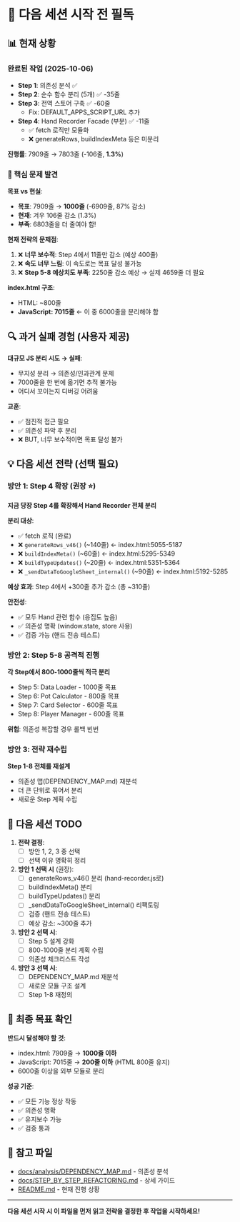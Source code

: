 # 🚨 다음 세션 시작 전 필독

## 📊 현재 상황

### 완료된 작업 (2025-10-06)
- **Step 1**: 의존성 분석 ✅
- **Step 2**: 순수 함수 분리 (5개) ✅ -35줄
- **Step 3**: 전역 스토어 구축 ✅ -60줄
  - Fix: DEFAULT_APPS_SCRIPT_URL 추가
- **Step 4**: Hand Recorder Facade (부분) ✅ -11줄
  - ✅ fetch 로직만 모듈화
  - ❌ generateRows, buildIndexMeta 등은 미분리

**진행률**: 7909줄 → 7803줄 (-106줄, **1.3%**)

### 🚨 핵심 문제 발견

**목표 vs 현실**:
- **목표**: 7909줄 → **1000줄** (-6909줄, 87% 감소)
- **현재**: 겨우 106줄 감소 (1.3%)
- **부족**: 6803줄을 더 줄여야 함!

**현재 전략의 문제점**:
1. ❌ **너무 보수적**: Step 4에서 11줄만 감소 (예상 400줄)
2. ❌ **속도 너무 느림**: 이 속도로는 목표 달성 불가능
3. ❌ **Step 5-8 예상치도 부족**: 2250줄 감소 예상 → 실제 4659줄 더 필요

**index.html 구조**:
- HTML: ~800줄
- **JavaScript: 7015줄** ← 이 중 6000줄을 분리해야 함

## 🔍 과거 실패 경험 (사용자 제공)

**대규모 JS 분리 시도 → 실패**:
- 무지성 분리 → 의존성/인과관계 문제
- 7000줄을 한 번에 옮기면 추적 불가능
- 어디서 꼬이는지 디버깅 어려움

**교훈**:
- ✅ 점진적 접근 필요
- ✅ 의존성 파악 후 분리
- ❌ BUT, 너무 보수적이면 목표 달성 불가

## 💡 다음 세션 전략 (선택 필요)

### 방안 1: Step 4 확장 (권장 ⭐)
**지금 당장 Step 4를 확장해서 Hand Recorder 전체 분리**

**분리 대상**:
- ✅ fetch 로직 (완료)
- ❌ `generateRows_v46()` (~140줄) ← index.html:5055-5187
- ❌ `buildIndexMeta()` (~60줄) ← index.html:5295-5349
- ❌ `buildTypeUpdates()` (~20줄) ← index.html:5351-5364
- ❌ `_sendDataToGoogleSheet_internal()` (~90줄) ← index.html:5192-5285

**예상 효과**: Step 4에서 +300줄 추가 감소 (총 ~310줄)

**안전성**:
- ✅ 모두 Hand 관련 함수 (응집도 높음)
- ✅ 의존성 명확 (window.state, store 사용)
- ✅ 검증 가능 (핸드 전송 테스트)

### 방안 2: Step 5-8 공격적 진행
**각 Step에서 800-1000줄씩 적극 분리**

- Step 5: Data Loader - 1000줄 목표
- Step 6: Pot Calculator - 800줄 목표
- Step 7: Card Selector - 600줄 목표
- Step 8: Player Manager - 600줄 목표

**위험**: 의존성 복잡할 경우 롤백 빈번

### 방안 3: 전략 재수립
**Step 1-8 전체를 재설계**

- 의존성 맵(DEPENDENCY_MAP.md) 재분석
- 더 큰 단위로 묶어서 분리
- 새로운 Step 계획 수립

## 📝 다음 세션 TODO

1. **전략 결정**:
   - [ ] 방안 1, 2, 3 중 선택
   - [ ] 선택 이유 명확히 정리

2. **방안 1 선택 시** (권장):
   - [ ] generateRows_v46() 분리 (hand-recorder.js로)
   - [ ] buildIndexMeta() 분리
   - [ ] buildTypeUpdates() 분리
   - [ ] _sendDataToGoogleSheet_internal() 리팩토링
   - [ ] 검증 (핸드 전송 테스트)
   - [ ] 예상 감소: ~300줄 추가

3. **방안 2 선택 시**:
   - [ ] Step 5 설계 강화
   - [ ] 800-1000줄 분리 계획 수립
   - [ ] 의존성 체크리스트 작성

4. **방안 3 선택 시**:
   - [ ] DEPENDENCY_MAP.md 재분석
   - [ ] 새로운 모듈 구조 설계
   - [ ] Step 1-8 재정의

## 🎯 최종 목표 확인

**반드시 달성해야 할 것**:
- index.html: 7909줄 → **1000줄 이하**
- JavaScript: 7015줄 → **200줄 이하** (HTML 800줄 유지)
- 6000줄 이상을 외부 모듈로 분리

**성공 기준**:
- ✅ 모든 기능 정상 작동
- ✅ 의존성 명확
- ✅ 유지보수 가능
- ✅ 검증 통과

## 📌 참고 파일

- [docs/analysis/DEPENDENCY_MAP.md](docs/analysis/DEPENDENCY_MAP.md) - 의존성 분석
- [docs/STEP_BY_STEP_REFACTORING.md](docs/STEP_BY_STEP_REFACTORING.md) - 상세 가이드
- [README.md](README.md) - 현재 진행 상황

---

**다음 세션 시작 시 이 파일을 먼저 읽고 전략을 결정한 후 작업을 시작하세요!**
